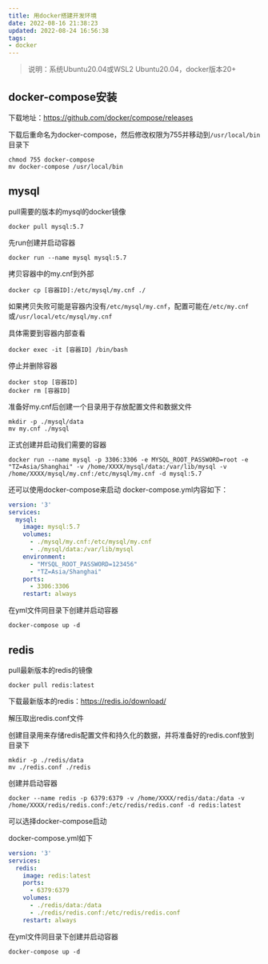 ```yaml
---
title: 用docker搭建开发环境
date: 2022-08-16 21:38:23
updated: 2022-08-24 16:56:38
tags:
- docker
---
```


> 说明：系统Ubuntu20.04或WSL2 Ubuntu20.04，docker版本20+

## docker-compose安装

下载地址：https://github.com/docker/compose/releases

下载后重命名为docker-compose，然后修改权限为755并移动到`/usr/local/bin`目录下

```shell
chmod 755 docker-compose
mv docker-compose /usr/local/bin
```

## mysql

pull需要的版本的mysql的docker镜像
```shell
docker pull mysql:5.7
```

先run创建并启动容器
```shell
docker run --name mysql mysql:5.7
```

拷贝容器中的my.cnf到外部
```shell
docker cp [容器ID]:/etc/mysql/my.cnf ./
```

如果拷贝失败可能是容器内没有`/etc/mysql/my.cnf`，配置可能在`/etc/my.cnf`或`/usr/local/etc/mysql/my.cnf`

具体需要到容器内部查看
```shell
docker exec -it [容器ID] /bin/bash
```

停止并删除容器
```shell
docker stop [容器ID]
docker rm [容器ID]
```

准备好my.cnf后创建一个目录用于存放配置文件和数据文件
```shell
mkdir -p ./mysql/data
mv my.cnf ./mysql
```

正式创建并启动我们需要的容器
```shell
docker run --name mysql -p 3306:3306 -e MYSQL_ROOT_PASSWORD=root -e "TZ=Asia/Shanghai" -v /home/XXXX/mysql/data:/var/lib/mysql -v /home/XXXX/mysql/my.cnf:/etc/mysql/my.cnf -d mysql:5.7
```

还可以使用docker-compose来启动
docker-compose.yml内容如下：
```yaml
version: '3'
services:
  mysql:
    image: mysql:5.7
    volumes:
      - ./mysql/my.cnf:/etc/mysql/my.cnf
      - ./mysql/data:/var/lib/mysql
    environment:
      - "MYSQL_ROOT_PASSWORD=123456"
      - "TZ=Asia/Shanghai"
    ports:
      - 3306:3306
    restart: always
```

在yml文件同目录下创建并启动容器
```shell
docker-compose up -d
```


## redis

pull最新版本的redis的镜像
```shell
docker pull redis:latest
```

下载最新版本的redis：https://redis.io/download/

解压取出redis.conf文件

创建目录用来存储redis配置文件和持久化的数据，并将准备好的redis.conf放到目录下
```shell
mkdir -p ./redis/data
mv ./redis.conf ./redis
```

创建并启动容器
```shell
docker --name redis -p 6379:6379 -v /home/XXXX/redis/data:/data -v /home/XXXX/redis/redis.conf:/etc/redis/redis.conf -d redis:latest
```

可以选择docker-compose启动

docker-compose.yml如下
```yaml
version: '3'
services:
  redis:
    image: redis:latest
    ports:
      - 6379:6379
    volumes:
      - ./redis/data:/data
      - ./redis/redis.conf:/etc/redis/redis.conf
    restart: always
```

在yml文件同目录下创建并启动容器
```shell
docker-compose up -d
```
